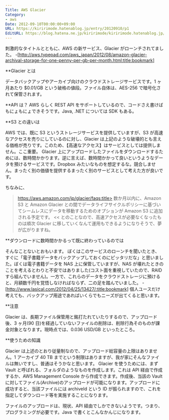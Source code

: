 ```yaml
---
Title: AWS Glacier
Category:
- aws
Date: 2012-09-10T00:00:00+09:00
URL: https://kiririmode.hatenablog.jp/entry/20120910/p1
EditURL: https://blog.hatena.ne.jp/kiririmode/kiririmode.hatenablog.jp/atom/entry/8454420450078210154
---
```


刺激的なタイトルとともに、AWS の新サービス、Glacier がローンチされてました。
-[http://aws.typepad.com/aws_japan/2012/08/amazon-glacier-archival-storage-for-one-penny-per-gb-per-month.html:title:bookmark]

**Glacier とは

データバックアップやアーカイブ向けのクラウドストレージサービスです。1 ヶ月あたり $0.01/GB という破格の値段。ファイル自体は、AES-256 で暗号化されて保管されます。

**API は？
AWS らしく REST API をサポートしているので、コードさえ書けばもにょもにょできそうです。Java, .NET については SDK もある。

**S3 との違いは

AWS では、既に S3 というストレージサービスを提供していますが、S3 が高速なアクセスを売りにしているのに対し、Glacier は上記のような破壊的とも言える価格が売りです。このため、【高速なアクセス】はサービスとしては提供しません。ここ重要。
Glacier 上にアップロードしたファイルをダウンロードするためには、数時間かかります。逆に言えば、数時間かかって良いというようなデータを預けるサービスです。Dropbox みたいなものを想定するな。競合しません。まったく別の価値を提供するまったく別のサービスとして考えた方が良いです。

ちなみに、
>https://aws.amazon.com/jp/glacier/faqs:title>
数か月以内に、Amazon S3 と Amazon Glacier との間でデータライフサイクルポリシーに基づいてシームレスにデータを移動するためのオプションが Amazon S3 に追加される予定です。
<<
とのことなので、高速アクセスが必要なくなったものは順次 Glacier に移していくなんて運用もできるようになりそうで、夢が広がりますね。

**ダウンロードに数時間かかるって既に終わっているのでは

そんなことないとおもいます。
ぼくはこのサービスのローンチを聞いたとき、すぐに「電子書籍データをバックアップしておくのにピッタリだな」と思いました。ぼくは電子書籍データを NAS 上に保管していますが、NAS が壊れたときのことを考えるとわりと不安ではありました(コスト面を重視していたので、RAID すら組んでいません)。一方で、これらのデータをクラウドストレージに預けると、月額数千円を覚悟しなければならず、二の足を踏んでいました。
-[http://www.lasical.com/2012/04/25/13427/:title:bookmark]
個人ユースだけ考えても、バックアップ用途であればいくらでもニーズが出てくると思います。

**注意

Glacier は、長期ファイル保管用と銘打たれていたりするので、アップロード後、3 ヶ月(90 日)を経過していないファイルの削除は、削除行為そのものが課金対象となります。現時点では、0.036 USD/GB といったところ。

**使うための知識

Glacier は上述のとおり従量制なので、アップロード総容量の上限はありません。1 アーカイブ 40 TB までという制限はありますが、我が家にそんなファイルは無いですし、普通はそうかなと思います。
Glacier を使うためには、まず Vault と呼ばれる、フォルダのようなものを作成します。これは API 経由で作成するか、AWS Management Console から作成できます。作成後、当該の Vault に対してファイル(Archive)のアップロードが可能になります。アップロードに成功すると、当該ファイルには archiveId という ID が振られますので、これを指定してダウンロード等を実施することになります。

ファイルのアップロードは、現状、API 経由でしかできないようです。つまり、プログラミングが必要です。Java で書くとこんなかんじになります。
<script src="https://gist.github.com/3675080.js"> </script>
